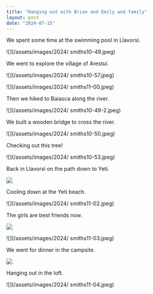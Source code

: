 ```yaml
---
title: "Hanging out with Brian and Emily and family"
layout: post
date: "2024-07-15"
---
```


We spent some time at the swimming pool in Llavorsí.

![](/assets/images/2024/ smiths10-49.jpeg)

We went to explore the village of Arestui.

![](/assets/images/2024/ smiths10-57.jpeg)

![](/assets/images/2024/ smiths11-00.jpeg)

Then we hiked to Baiasca along the river.

![](/assets/images/2024/ smiths10-49-2.jpeg)

We built a wooden bridge to cross the river.

![](/assets/images/2024/ smiths10-50.jpeg)

Checking out this tree!

![](/assets/images/2024/ smiths10-53.jpeg)

Back in Llavorsí on the path down to Yeti.

![](/assets/images/2024/smiths-00001.jpeg)

Cooling down at the Yeti beach.

![](/assets/images/2024/ smiths11-02.jpeg)

The girls are best friends now.

![](/assets/images/2024/girlsbbf.jpeg)

![](/assets/images/2024/ smiths11-03.jpeg)

We went for dinner in the campsite.

![](/assets/images/2024/smiths-campsite-dinner.jpg)

Hanging out in the loft.

![](/assets/images/2024/ smiths11-04.jpeg)
